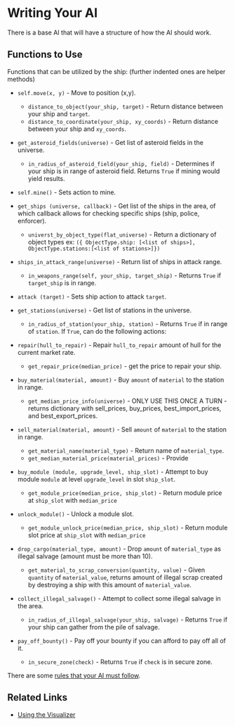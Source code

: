 # Writing Your AI

There is a base AI that will have a structure of how the AI should work. 
 
## Functions to Use

Functions that can be utilized by the ship: (further indented ones are helper methods)

* `self.move(x, y)` - Move to position (x,y).
  * `distance_to_object(your_ship, target)` - Return distance between your ship and `target`.
  * `distance_to_coordinate(your_ship, xy_coords)` - Return distance between your ship and `xy_coords`.

* `get_asteroid_fields(universe)` - Get list of asteroid fields in the universe.
  * `in_radius_of_asteroid_field(your_ship, field)` - Determines if your ship is in range of asteroid field. Returns `True` if mining would yield results.
* `self.mine()` - Sets action to mine.

* `get_ships (universe, callback)` - Get list of the ships in the area, of which callback allows for checking specific ships (ship, police, enforcer).
  * `universt_by_object_type(flat_universe)` - Return a dictionary of object types ex: `({ ObjectType.ship: [<list of ships>], ObjectType.stations:[<list of stations>]})`

* `ships_in_attack_range(universe)` - Return list of ships in attack range.
  * `in_weapons_range(self, your_ship, target_ship)` - Returns `True` if `target_ship` is in range.
* `attack (target)` - Sets ship action to attack `target`.

* `get_stations(universe)` - Get list of stations in the universe.
  * `in_radius_of_station(your_ship, station)` - Returns `True` if in range of `station`. If `True`, can do the following actions:
* `repair(hull_to_repair)` - Repair `hull_to_repair` amount of hull for the current market rate.
  * `get_repair_price(median_price)` - get the price to repair your ship.
* `buy_material(material, amount)` - Buy `amount` of `material` to the station in range.
  * `get_median_price_info(universe)` - ONLY USE THIS ONCE A TURN - returns dictionary with sell_prices, buy_prices, best_import_prices, and best_export_prices.
* `sell_material(material, amount)` - Sell `amount` of `material` to the station in range.
  * `get_material_name(material_type)` - Return name of `material_type`.
  * `get_median_material_price(material_prices)` - Provide 
* `buy_module (module, upgrade_level, ship_slot)` - Attempt to buy module `module` at level `upgrade_level` in slot `ship_slot`.
  * `get_module_price(median_price, ship_slot)` - Return module price at `ship_slot` with `median_price`
* `unlock_module()` - Unlock a module slot.
  * `get_module_unlock_price(median_price, ship_slot)` - Return module slot price at `ship_slot` with `median_price`

* `drop_cargo(material_type, amount)` - Drop `amount` of `material_type` as illegal salvage (amount must be more than 10).
  * `get_material_to_scrap_conversion(quantity, value)` - Given `quantity` of `material_value`, returns amount of illegal scrap created by destroying a ship with this amount of `material_value`.
* `collect_illegal_salvage()` - Attempt to collect some illegal salvage in the area.
  * `in_radius_of_illegal_salvage(your_ship, salvage)` - Returns `True` if your ship can gather from the pile of salvage.
* `pay_off_bounty()` - Pay off your bounty if you can afford to pay off all of it.
  * `in_secure_zone(check)` - Returns `True` if `check` is in secure zone.







There are some [rules that your AI must follow](rules.md).

## Related Links
* [Using the Visualizer](using_the_visualizer.md)